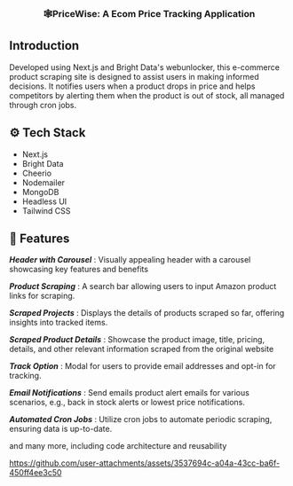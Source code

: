 
<h3 align="center"> 🕸️PriceWise: A Ecom Price Tracking Application</h3>

## <a name="introduction"> Introduction</a>

Developed using Next.js and Bright Data's webunlocker, this e-commerce product scraping site is designed to assist users in making informed decisions. It notifies users when a product drops in price and helps competitors by alerting them when the product is out of stock, all managed through cron jobs.

## <a name="tech-stack">⚙️ Tech Stack</a>

- Next.js
- Bright Data
- Cheerio
- Nodemailer
- MongoDB
- Headless UI
- Tailwind CSS

## <a name="features">🔋 Features</a>

***Header with Carousel***  :  Visually appealing header with a carousel showcasing key features and benefits

***Product Scraping***  : A search bar allowing users to input Amazon product links for scraping.

***Scraped Projects***  : Displays the details of products scraped so far, offering insights into tracked items.

***Scraped Product Details***  : Showcase the product image, title, pricing, details, and other relevant information scraped from the original website

***Track Option***  : Modal for users to provide email addresses and opt-in for tracking.

***Email Notifications***  : Send emails product alert emails for various scenarios, e.g., back in stock alerts or lowest price notifications.

***Automated Cron Jobs***  : Utilize cron jobs to automate periodic scraping, ensuring data is up-to-date.

and many more, including code architecture and reusability 


https://github.com/user-attachments/assets/3537694c-a04a-43cc-ba6f-450ff4ee3c50



